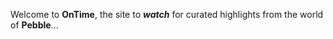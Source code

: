 Welcome to **OnTime**, the site to ***watch*** for curated highlights from the world of **Pebble**...